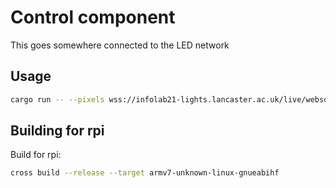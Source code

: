 # Control component

This goes somewhere connected to the LED network

## Usage

```bash
cargo run -- --pixels wss://infolab21-lights.lancaster.ac.uk/live/websocket --scene InfoLab.xml
```

## Building for rpi

<!-- Inside `control/docker` -->

<!-- Build cross compile image: -->
<!-- ```bash -->
<!-- docker build -t armv7-unknown-linux-gnueabihf-clang . -->
<!-- ``` -->

Build for rpi:

```bash
cross build --release --target armv7-unknown-linux-gnueabihf
```
